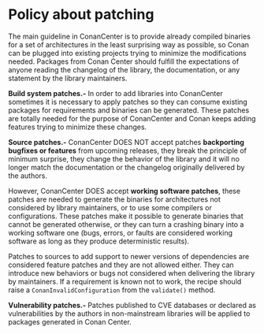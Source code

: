 # Policy about patching

The main guideline in ConanCenter is to provide already compiled binaries 
for a set of architectures in the least surprising way as possible, so Conan 
can be plugged into existing projects trying to minimize the modifications 
needed. Packages from Conan Center should fulfill the expectations of anyone 
reading the changelog of the library, the documentation, or any statement by 
the library maintainers.

**Build system patches.-** In order to add libraries into ConanCenter sometimes 
it is necessary to apply patches so they can consume existing packages 
for requirements and binaries can be generated. These patches are totally 
needed for the purpose of ConanCenter and Conan keeps adding features trying 
to minimize these changes.

**Source patches.-** ConanCenter DOES NOT accept patches **backporting bugfixes or 
features** from upcoming releases, they break the principle of minimum surprise, 
they change the behavior of the library and it will no longer match the 
documentation or the changelog originally delivered by the authors.

However, ConanCenter DOES accept **working software patches**, these patches 
are needed to generate the binaries for architectures not considered by 
library maintainers, or to use some compilers or configurations. These patches 
make it possible to generate binaries that cannot be generated otherwise, or 
they can turn a crashing binary into a working software one (bugs, errors, or 
faults are considered working software as long as they produce deterministic 
results).

Patches to sources to add support to newer versions of dependencies are 
considered feature patches and they are not allowed either. They can 
introduce new behaviors or bugs not considered when delivering the 
library by maintainers. If a requirement is known not to work, the recipe 
should raise a `ConanInvalidConfiguration` from the `validate()` method.

**Vulnerability patches.-** Patches published to CVE databases or declared as 
vulnerabilities by the authors in non-mainstream libraries will be applied 
to packages generated in Conan Center.
